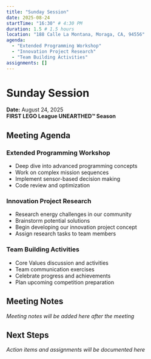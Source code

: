 ```yaml
---
title: "Sunday Session"
date: 2025-08-24
startTime: "16:30" # 4:30 PM
duration: 1.5 # 1.5 hours
location: "188 Calle La Montana, Moraga, CA, 94556"
agenda:
  - "Extended Programming Workshop"
  - "Innovation Project Research"
  - "Team Building Activities"
assignments: []
---
```


# Sunday Session
**Date:** August 24, 2025  
**FIRST LEGO League UNEARTHED™ Season**

## Meeting Agenda

### Extended Programming Workshop
- Deep dive into advanced programming concepts
- Work on complex mission sequences
- Implement sensor-based decision making
- Code review and optimization

### Innovation Project Research
- Research energy challenges in our community
- Brainstorm potential solutions
- Begin developing our innovation project concept
- Assign research tasks to team members

### Team Building Activities
- Core Values discussion and activities
- Team communication exercises
- Celebrate progress and achievements
- Plan upcoming competition preparation

## Meeting Notes

*Meeting notes will be added here after the meeting*

## Next Steps

*Action items and assignments will be documented here*